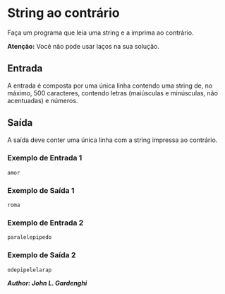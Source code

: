 # String ao contrário
Faça um programa que leia uma string e a imprima ao contrário.

**Atenção:** Você não pode usar laços na sua solução.

## Entrada
A entrada é composta por uma única linha contendo uma string de, no máximo, 500 caracteres, contendo letras (maiúsculas e minúsculas, não acentuadas) e números.

## Saída
A saída deve conter uma única linha com a string impressa ao contrário.

### Exemplo de Entrada 1
```amor```

### Exemplo de Saída 1
```roma```

### Exemplo de Entrada 2
```paralelepipedo```

### Exemplo de Saída 2
```odepipelelarap```

***Author: John L. Gardenghi***